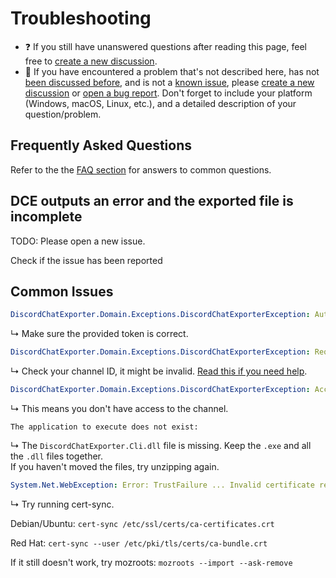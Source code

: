 # Troubleshooting

- ❓ If you still have unanswered questions after reading this page, feel free to [create a new discussion](https://github.com/Tyrrrz/DiscordChatExporter/discussions/new).
- 🐞 If you have encountered a problem that's not described here, has not [been discussed before](https://github.com/Tyrrrz/DiscordChatExporter/discussions), and is not a [known issue](https://github.com/Tyrrrz/DiscordChatExporter/issues?q=is%3Aissue), please [create a new discussion](https://github.com/Tyrrrz/DiscordChatExporter/discussions/new) or [open a bug report](https://github.com/Tyrrrz/DiscordChatExporter/issues/new). Don't forget to include your platform (Windows, macOS, Linux, etc.), and a detailed description of your question/problem.

## Frequently Asked Questions

Refer to the the [FAQ section](FAQ.md) for answers to common questions.

## DCE outputs an error and the exported file is incomplete

TODO:
Please open a new issue.

Check if the issue has been reported

## Common Issues

```yml
DiscordChatExporter.Domain.Exceptions.DiscordChatExporterException: Authentication token is invalid.
```

↳ Make sure the provided token is correct.

```yml
DiscordChatExporter.Domain.Exceptions.DiscordChatExporterException: Requested resource does not exist.
```

↳ Check your channel ID, it might be invalid. [Read this if you need help](Token-and-IDs.md).

```yml
DiscordChatExporter.Domain.Exceptions.DiscordChatExporterException: Access is forbidden.
```

↳ This means you don't have access to the channel.

```console
The application to execute does not exist:
```

↳ The `DiscordChatExporter.Cli.dll` file is missing. Keep the `.exe` and all the `.dll` files together.  
If you haven't moved the files, try unzipping again.

```yml
System.Net.WebException: Error: TrustFailure ... Invalid certificate received from server.
```

↳ Try running cert-sync.

Debian/Ubuntu: `cert-sync /etc/ssl/certs/ca-certificates.crt`

Red Hat: `cert-sync --user /etc/pki/tls/certs/ca-bundle.crt`

If it still doesn't work, try mozroots: `mozroots --import --ask-remove`

